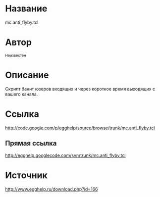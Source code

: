 # Название #
mc.anti\_flyby.tcl


# Автор #
<sup>Неизвестен</sup>


# Описание #
Скрипт банит юзеров входящих и через короткое время выходящих с вашего канала.


# Ссылка #
http://code.google.com/p/egghelp/source/browse/trunk/mc.anti_flyby.tcl

## Прямая ссылка ##
http://egghelp.googlecode.com/svn/trunk/mc.anti_flyby.tcl


# Источник #
http://www.egghelp.ru/download.php?id=166
